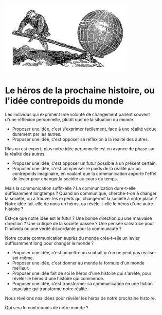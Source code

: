 ![](image/idee_contrepoids.png)

# Le héros de la prochaine histoire, ou l'idée contrepoids du monde

Les individus qui expriment une volonté de changement parlent souvent d'une réflexion personnelle, plutôt que de la situation du monde.

* Proposer une idée, c'est s'exprimer facilement, face à une réalité vécue durement par les autres.
* Proposer une idée, c'est opposer sa réflexion à la réalité des autres.

Plus on est expert, plus notre idée personnelle est en avance de phase sur la réalité des autres.

* Proposer une idée, c'est opposer un futur possible à un présent certain.
* Proposer une idée, c'est compenser le poids de la réalité par un contrepoids imaginaire, en voulant que la communication apporte l'effet de levier pour changer la société au cours du temps.

Mais la communication suffit-elle ? La communication dure-t-elle suffisamment longtemps ? Quand on communique, cherche-t-on à changer la société, ou à trouver les experts qui changeront la société à notre place ? Notre idée fait-elle de nous un héros, ou révèle-t-elle le héros d'une autre histoire ?

Est-ce que notre idée est le futur ? Une bonne direction ou une mauvaise direction ? Une critique de la société passée ? Une pensée salvatrice pour l'individu ou une vérité discordante pour la communauté ?

Notre courte communication auprès du monde crée-t-elle un levier suffisamment long pour changer le monde ?

* Proposer une idée, c'est admettre un souhait qu'on ne peut pas réaliser soi-même.
* Proposer une idée, c'est donner au monde la formule d'un monde meilleur.
* Proposer une idée fait de soi le héros d'une histoire qui s'arrête, pour révéler le héros d'une histoire qui commence.
* Proposer une idée, c'est transformer sa communication en une fiction populaire qui transforme notre réalité.

Nous révélons nos idées pour révéler les héros de notre prochaine histoire.

Qui sera le contrepoids de notre monde ?

